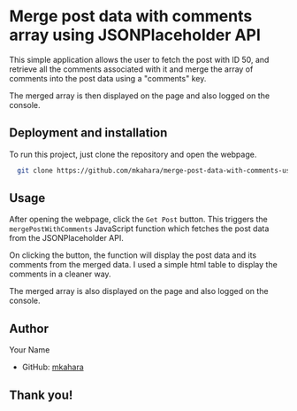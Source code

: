 # Merge post data with comments array using JSONPlaceholder API
This simple application allows the user to fetch the post with ID 50, and retrieve all the comments associated with it and merge the array of comments into the post data using a "comments" key.

The merged array is then displayed on the page and also logged on the console.

## Deployment and installation

To run this project, just clone the repository and open the webpage.

```bash
  git clone https://github.com/mkahara/merge-post-data-with-comments-using-jsonplaceholder-api.git
```

## Usage

After opening the webpage, click the `Get Post` button. This triggers the `mergePostWithComments` JavaScript function which fetches the post data from the JSONPlaceholder API.

On clicking the button, the function will display the post data and its comments from the merged data. I used a simple html table to display the comments in a cleaner way.

The merged array is also displayed on the page and also logged on the console.

## Author

Your Name
- GitHub: [mkahara](https://github.com/mkahara)

## Thank you!